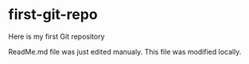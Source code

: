# first-git-repo
Here is my first Git repository

ReadMe.md file was just edited manualy. This file was modified locally.
